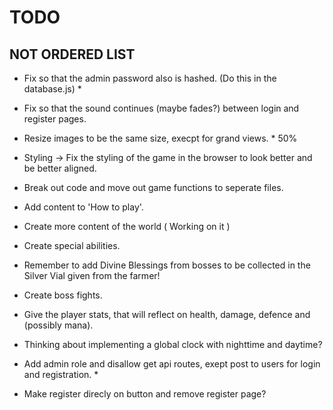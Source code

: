 # TODO

## NOT ORDERED LIST

* Fix so that the admin password also is hashed. (Do this in the database.js) *

* Fix so that the sound continues (maybe fades?) between login and register pages.

* Resize images to be the same size, execpt for grand views. * 50%

* Styling -> Fix the styling of the game in the browser to look better and be better aligned.

* Break out code and move out game functions to seperate files.

* Add content to 'How to play'.

* Create more content of the world ( Working on it )

* Create special abilities.

* Remember to add Divine Blessings from bosses to be collected in the Silver Vial given from the farmer!

* Create boss fights.

* Give the player stats, that will reflect on health, damage, defence and (possibly mana).

* Thinking about implementing a global clock with nighttime and daytime?

* Add admin role and disallow get api routes, exept post to users for login and registration. *

* Make register direcly on button and remove register page?